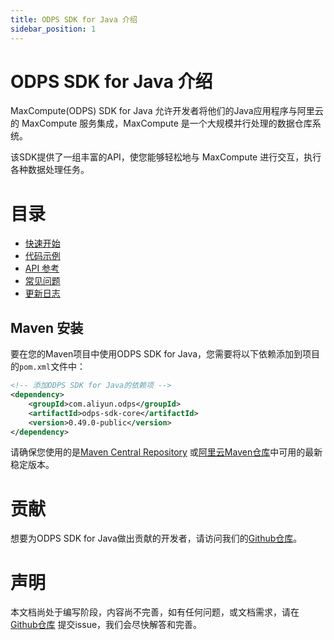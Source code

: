 ```yaml
---
title: ODPS SDK for Java 介绍
sidebar_position: 1
---
```


# ODPS SDK for Java 介绍

MaxCompute(ODPS) SDK for Java 允许开发者将他们的Java应用程序与阿里云的 MaxCompute 服务集成，MaxCompute
是一个大规模并行处理的数据仓库系统。

该SDK提供了一组丰富的API，使您能够轻松地与 MaxCompute 进行交互，执行各种数据处理任务。

# 目录

- [快速开始](../quick-start)
- [代码示例](../category/代码示例)
- [API 参考](../category/api-参考)
- [常见问题](../question)
- [更新日志](../changelog)

## Maven 安装

要在您的Maven项目中使用ODPS SDK for Java，您需要将以下依赖添加到项目的`pom.xml`文件中：

```xml
<!-- 添加ODPS SDK for Java的依赖项 -->
<dependency>
    <groupId>com.aliyun.odps</groupId>
    <artifactId>odps-sdk-core</artifactId>
    <version>0.49.0-public</version>
</dependency>
```

请确保您使用的是[Maven Central Repository](https://mvnrepository.com/artifact/com.aliyun.odps/odps-sdk-core)
或[阿里云Maven仓库](https://developer.aliyun.com/mvn/)中可用的最新稳定版本。

# 贡献

想要为ODPS SDK for
Java做出贡献的开发者，请访问我们的[Github仓库](https://github.com/aliyun/aliyun-odps-java-sdk)。

# 声明

本文档尚处于编写阶段，内容尚不完善，如有任何问题，或文档需求，请在[Github仓库](https://github.com/aliyun/aliyun-odps-java-sdk)
提交issue，我们会尽快解答和完善。